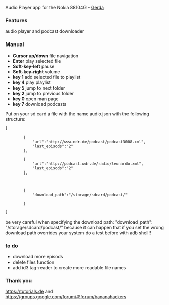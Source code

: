 Audio Player app for the Nokia 88104G - [Gerda](https://gerda.tech/) 

### Features
audio player and podcast downloader


### Manual
+ **Cursor up/down** file navigation 
+ **Enter** play selected file
+ **Soft-key-left** pause
+ **Soft-key-right** volume
+ **key 1** add selected file to playlist
+ **key 4** play playlist
+ **key 5** jump to next folder
+ **key 2** jump to previous folder
+ **key 0** open man page
+ **key 7** download podcasts

Put on your sd card a file with the name audio.json with the following structure:


```
[
	
		{
			"url":"http://www.ndr.de/podcast/podcast3008.xml",
			"last_episods":"2"
		},

		{
			"url":"http://podcast.wdr.de/radio/leonardo.xml",
			"last_episods":"2"
		},

	

		{
			"download_path":"/storage/sdcard/podcast/"

		}
	
]

```
be very careful when specifying the download path: "download_path": "/storage/sdcard/podcast/"
because it can happen that if you set the wrong download path overrides your system
do a test before with adb shell!!

### to do

- download more episods
- delete files function
- add id3 tag-reader to create more readable file names

### Thank you
https://tutorials.de and https://groups.google.com/forum/#!forum/bananahackers
